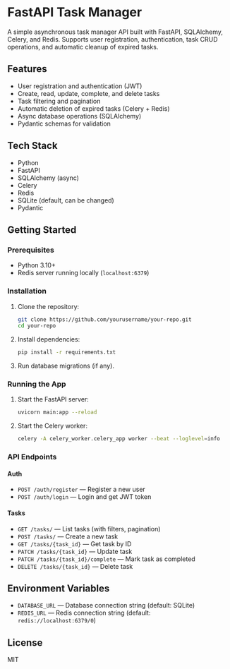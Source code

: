 # FastAPI Task Manager

A simple asynchronous task manager API built with FastAPI, SQLAlchemy, Celery, and Redis. Supports user registration, authentication, task CRUD operations, and automatic cleanup of expired tasks.

## Features

- User registration and authentication (JWT)
- Create, read, update, complete, and delete tasks
- Task filtering and pagination
- Automatic deletion of expired tasks (Celery + Redis)
- Async database operations (SQLAlchemy)
- Pydantic schemas for validation

## Tech Stack

- Python
- FastAPI
- SQLAlchemy (async)
- Celery
- Redis
- SQLite (default, can be changed)
- Pydantic

## Getting Started

### Prerequisites

- Python 3.10+
- Redis server running locally (`localhost:6379`)

### Installation

1. Clone the repository:
    ```sh
    git clone https://github.com/yourusername/your-repo.git
    cd your-repo
    ```

2. Install dependencies:
    ```sh
    pip install -r requirements.txt
    ```

3. Run database migrations (if any).

### Running the App

1. Start the FastAPI server:
    ```sh
    uvicorn main:app --reload
    ```

2. Start the Celery worker:
    ```sh
    celery -A celery_worker.celery_app worker --beat --loglevel=info
    ```

### API Endpoints

#### Auth

- `POST /auth/register` — Register a new user
- `POST /auth/login` — Login and get JWT token

#### Tasks

- `GET /tasks/` — List tasks (with filters, pagination)
- `POST /tasks/` — Create a new task
- `GET /tasks/{task_id}` — Get task by ID
- `PATCH /tasks/{task_id}` — Update task
- `PATCH /tasks/{task_id}/complete` — Mark task as completed
- `DELETE /tasks/{task_id}` — Delete task

## Environment Variables

- `DATABASE_URL` — Database connection string (default: SQLite)
- `REDIS_URL` — Redis connection string (default: `redis://localhost:6379/0`)

## License

MIT